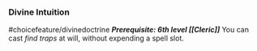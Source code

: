 ### Divine Intuition
#choicefeature/divinedoctrine
***Prerequisite: 6th level [[Cleric]]***
You can cast *find traps* at will, without expending a spell slot.
